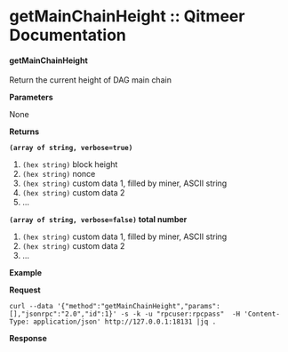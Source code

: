 # getMainChainHeight :: Qitmeer Documentation

#### getMainChainHeight <a href="#getmainchainheight" id="getmainchainheight"></a>

Return the current height of DAG main chain

**Parameters**

None

**Returns**

**`(array of string, verbose=true)`**

1. `(hex string)` block height
2. `(hex string)` nonce
3. `(hex string)` custom data 1, filled by miner, ASCII string
4. `(hex string)` custom data 2
5. …

**`(array of string, verbose=false)` total number**

1. `(hex string)` custom data 1, filled by miner, ASCII string
2. `(hex string)` custom data 2
3. …

**Example**

**Request**

```
curl --data '{"method":"getMainChainHeight","params":[],"jsonrpc":"2.0","id":1}' -s -k -u "rpcuser:rpcpass"  -H 'Content-Type: application/json' http://127.0.0.1:18131 |jq .
```

**Response**
